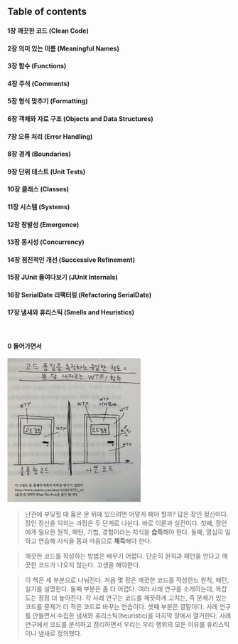 ## Table of contents

#### 1장 깨끗한 코드 (Clean Code)

#### 2장 의미 있는 이름 (Meaningful Names)

#### 3장 함수 (Functions)

#### 4장 주석 (Comments)

#### 5장 형식 맞추기 (Formatting)

#### 6장 객체와 자료 구조 (Objects and Data Structures)

#### 7장 오류 처리 (Error Handling)

#### 8장 경계 (Boundaries)

#### 9장 단위 테스트 (Unit Tests)

#### 10장 클래스 (Classes)

#### 11장 시스템 (Systems)

#### 12장 창발성 (Emergence)

#### 13장 동시성 (Concurrency)

#### 14장 점진적인 개선 (Successive Refinement)

#### 15장 JUnit 들여다보기 (JUnit Internals)

#### 16장 SerialDate 리팩터링 (Refactoring SerialDate)

#### 17장 냄새와 휴리스틱 (Smells and Heuristics)

<br />

#### 0 들어가면서

<img src="chapter0_cover_image.jpg" width="300" alt="2586">

> 난관에 부딪힐 때 옳은 문 뒤에 있으려면 어덯게 해야 할까? 답은 장인 정신이다.
> 장인 정신을 익히는 과정은 두 단계로 나뉜다. 바로 이론과 실전이다. 첫째, 장인에게 필요한 원칙, 패턴, 기법, 경험이라는 지식을 **습득**해야 한다. 둘째, 열심히 일하고 연습해 지식을 몸과 마음으로 **체득**해야 한다.

> 깨끗한 코드를 작성하는 방법은 배우기 어렵다. 단순히 원칙과 패턴을 안다고 깨끗한 코드가 나오지 않는다. 고생을 해야한다. 

> 이 책은 세 부분으로 나눠진다. 처음 몇 장은 깨끗한 코드를 작성한느 원칙, 패턴, 실기를 설명한다.
> 둘째 부분은 좀 더 어렵다. 여러 사례 연구를 소개하는데, 복잡도는 점점 더 높아진다. 각 사례 연구는 코드를 깨끗하게 고치는, 즉 문제가 있는 코드를 문제가 더 적은 코드로 바꾸는 연습이다.
> 셋째 부분은 결말이다. 사례 연구를 만들면서 수집한 냄새와 휴리스틱(heuristic)을 마지막 장에서 열거한다. 사례 연구에서 코드를 분석하고 정리하면서 우리는 우리 행위의 모든 이유를 휴리스틱이나 냄새로 정의했다.